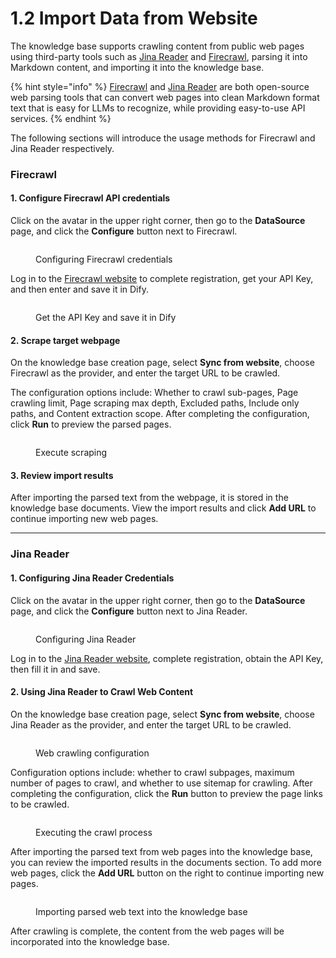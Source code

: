# 1.2 Import Data from Website

The knowledge base supports crawling content from public web pages using third-party tools such as [Jina Reader](https://jina.ai/reader/) and [Firecrawl](https://www.firecrawl.dev/), parsing it into Markdown content, and importing it into the knowledge base.

{% hint style="info" %}
​[Firecrawl](https://www.firecrawl.dev/) and [Jina Reader](https://jina.ai/reader/) are both open-source web parsing tools that can convert web pages into clean Markdown format text that is easy for LLMs to recognize, while providing easy-to-use API services.
{% endhint %}

The following sections will introduce the usage methods for Firecrawl and Jina Reader respectively.

### Firecrawl <a href="#how-to-configure" id="how-to-configure"></a>

#### **1. Configure Firecrawl API credentials**

Click on the avatar in the upper right corner, then go to the **DataSource** page, and click the **Configure** button next to Firecrawl.

<figure><img src="https://assets-docs.dify.ai/2024/12/d468cf996f591b4b2bd0ffb5de62bad4.png" alt=""><figcaption><p>Configuring Firecrawl credentials</p></figcaption></figure>

Log in to the [Firecrawl website](https://www.firecrawl.dev/) to complete registration, get your API Key, and then enter and save it in Dify.

<figure><img src="https://files.gitbook.com/v0/b/gitbook-x-prod.appspot.com/o/spaces%2FRncMhlfeYTrpujwzDIqw%2Fuploads%2FtAwcLoAYT1A2v12pfJC3%2Fimage.png?alt=media&#x26;token=3b5b784f-2808-431f-8595-2638d038c190" alt=""><figcaption><p>Get the API Key and save it in Dify</p></figcaption></figure>

#### 2. Scrape target webpage

On the knowledge base creation page, select **Sync from website**, choose Firecrawl as the provider, and enter the target URL to be crawled.

The configuration options include: Whether to crawl sub-pages, Page crawling limit, Page scraping max depth, Excluded paths, Include only paths, and Content extraction scope. After completing the configuration, click **Run** to preview the parsed pages.

<figure><img src="https://assets-docs.dify.ai/2024/12/3e63b4ced9770e21d5132c3aa8e5d2de.png" alt=""><figcaption><p>Execute scraping</p></figcaption></figure>

#### 3. Review import results

After importing the parsed text from the webpage, it is stored in the knowledge base documents. View the import results and click **Add URL** to continue importing new web pages.

***

### Jina Reader

#### 1. Configuring Jina Reader Credentials&#x20;

Click on the avatar in the upper right corner, then go to the **DataSource** page, and click the **Configure** button next to Jina Reader.

<figure><img src="https://assets-docs.dify.ai/2024/12/28b37f9b36fe808b2d3302c48fce5ea3.png" alt=""><figcaption><p>Configuring Jina Reader</p></figcaption></figure>

Log in to the [Jina Reader website](https://jina.ai/reader/), complete registration, obtain the API Key, then fill it in and save.

#### 2. Using Jina Reader to Crawl Web Content&#x20;

On the knowledge base creation page, select **Sync from website**, choose Jina Reader as the provider, and enter the target URL to be crawled.

<figure><img src="https://assets-docs.dify.ai/2024/12/f9170b2a2ab1be94bc85ff3ed3c3e723.png" alt=""><figcaption><p>Web crawling configuration </p></figcaption></figure>

Configuration options include: whether to crawl subpages, maximum number of pages to crawl, and whether to use sitemap for crawling. After completing the configuration, click the **Run** button to preview the page links to be crawled.

<figure><img src="https://assets-docs.dify.ai/2024/12/a875f21a751551c03109c76308c577ee.png" alt=""><figcaption><p>Executing the crawl process</p></figcaption></figure>

After importing the parsed text from web pages into the knowledge base, you can review the imported results in the documents section. To add more web pages, click the **Add URL** button on the right to continue importing new pages.

<figure><img src="https://assets-docs.dify.ai/2024/12/03494dc3c882ac1c74b464ea931e2533.png" alt=""><figcaption><p>Importing parsed web text into the knowledge base</p></figcaption></figure>

After crawling is complete, the content from the web pages will be incorporated into the knowledge base.
